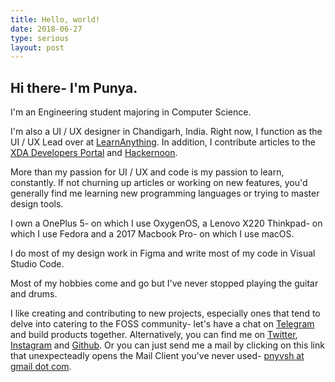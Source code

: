 ```yaml
---
title: Hello, world!
date: 2018-06-27
type: serious
layout: post
---
```


## Hi there- I'm Punya.

I'm an Engineering student majoring in Computer Science.

I'm also a UI / UX designer in Chandigarh, India. Right now, I function as the UI / UX Lead over at [LearnAnything](https://learn-anything.xyz). In addition, I contribute articles to the [XDA Developers Portal](https://xda-developers.com/author/punya-vashist) and [Hackernoon](https://hackernoon.com/@punyavashist).

More than my passion for UI / UX and code is my passion to learn, constantly. If not churning up articles or working on new features, you'd generally find me learning new programming languages or trying to master design tools.

I own a OnePlus 5- on which I use OxygenOS, a Lenovo X220 Thinkpad- on which I use Fedora and a 2017 Macbook Pro- on which I use macOS.

I do most of my design work in Figma and write most of my code in Visual Studio Code.

Most of my hobbies come and go but I've never stopped playing the guitar and drums. 

I like creating and contributing to new projects, especially ones that tend to delve into catering to the FOSS community- let's have a chat on [Telegram](https://t.co/pnyvsh) and build products together. Alternatively, you can find me on [Twitter](https://t.me/pnyvsh), [Instagram](https://instagram.com/pnyvsh) and [Github](https://github.com/pnyvsh). Or you can just send me a mail by clicking on this link that unexpecteadly opens the Mail Client you've never used- [pnyvsh at gmail dot com](mailto:pnyvsh@gmail.com).